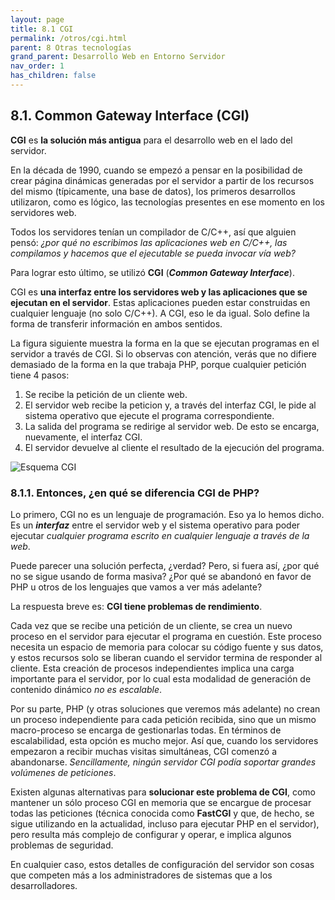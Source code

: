```yaml
---
layout: page
title: 8.1 CGI
permalink: /otros/cgi.html
parent: 8 Otras tecnologías
grand_parent: Desarrollo Web en Entorno Servidor
nav_order: 1
has_children: false
---
```


## 8.1. Common Gateway Interface (CGI)

**CGI** es **la solución más antigua** para el desarrollo web en el lado del servidor.

En la década de 1990, cuando se empezó a pensar en la posibilidad de crear página dinámicas generadas por el servidor a partir de los recursos del mismo (típicamente, una base de datos), los primeros desarrollos utilizaron, como es lógico, las tecnologías presentes en ese momento en los servidores web.

Todos los servidores tenían un compilador de C/C++, así que alguien pensó: *¿por qué no escribimos las aplicaciones web en C/C++, las compilamos y hacemos que el ejecutable se pueda invocar vía web?*

Para lograr esto último, se utilizó **CGI** (***Common Gateway Interface***).

CGI es **una interfaz entre los servidores web y las aplicaciones que se ejecutan en el servidor**. Estas aplicaciones pueden estar construidas en cualquier lenguaje (no solo C/C++). A CGI, eso le da igual. Solo define la forma de transferir información en ambos sentidos.

La figura siguiente muestra la forma en la que se ejecutan programas en el servidor a través de CGI. Si lo observas con atención, verás que no difiere demasiado de la forma en la que trabaja PHP, porque cualquier petición tiene 4 pasos:

1. Se recibe la petición de un cliente web.
2. El servidor web recibe la peticion y, a través del interfaz CGI, le pide al sistema operativo que ejecute el programa correspondiente.
3. La salida del programa se redirige al servidor web. De esto se encarga, nuevamente, el interfaz CGI.
4. El servidor devuelve al cliente el resultado de la ejecución del programa.

![Esquema CGI](/docs/dwes/_site/assets/images/08-cgi-esquema.png)

### 8.1.1. Entonces, ¿en qué se diferencia CGI de PHP?

Lo primero, CGI no es un lenguaje de programación. Eso ya lo hemos dicho. Es un ***interfaz*** entre el servidor web y el sistema operativo para poder ejecutar *cualquier programa escrito en cualquier lenguaje a través de la web*.

Puede parecer una solución perfecta, ¿verdad? Pero, si fuera así, ¿por qué no se sigue usando de forma masiva? ¿Por qué se abandonó en favor de PHP u otros de los lenguajes que vamos a ver más adelante?

La respuesta breve es: **CGI tiene problemas de rendimiento**.

Cada vez que se recibe una petición de un cliente, se crea un nuevo proceso en el servidor para ejecutar el programa en cuestión. Este proceso necesita un espacio de memoria para colocar su código fuente y sus datos, y estos recursos solo se liberan cuando el servidor termina de responder al cliente. Esta creación de procesos independientes implica una carga importante para el servidor, por lo cual esta modalidad de generación de contenido dinámico *no es escalable*.

Por su parte, PHP (y otras soluciones que veremos más adelante) no crean un proceso independiente para cada petición recibida, sino que un mismo macro-proceso se encarga de gestionarlas todas. En términos de escalabilidad, esta opción es mucho mejor. Así que, cuando los servidores empezaron a recibir muchas visitas simultáneas, CGI comenzó a abandonarse. *Sencillamente, ningún servidor CGI podía soportar grandes volúmenes de peticiones*.

Existen algunas alternativas para **solucionar este problema de CGI**, como mantener un sólo proceso CGI en memoria que se encargue de procesar todas las peticiones (técnica conocida como **FastCGI** y que, de hecho, se sigue utilizando en la actualidad, incluso para ejecutar PHP en el servidor), pero resulta más complejo de configurar y operar, e implica algunos problemas de seguridad.

En cualquier caso, estos detalles de configuración del servidor son cosas que competen más a los administradores de sistemas que a los desarrolladores.